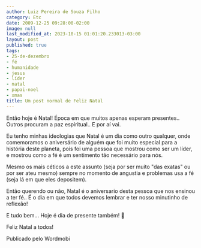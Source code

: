 ```yaml
---
author: Luiz Pereira de Souza Filho
category: Etc
date: 2009-12-25 09:28:00-02:00
image: null
last_modified_at: 2023-10-15 01:01:20.233013-03:00
layout: post
published: true
tags:
- 25-de-dezembro
- fé
- humanidade
- jesus
- líder
- natal
- papai-noel
- xmas
title: Um post normal de Feliz Natal
---
```


Então hoje é Natal! Época em que muitos apenas esperam presentes.. Outros procuram a paz espiritual.. E por aí vai.

Eu tenho minhas ideologias que Natal é um dia como outro qualquer, onde comemoramos o aniversário de alguém que foi muito especial para a história deste planeta, pois foi uma pessoa que mostrou como ser um líder, e mostrou como a fé é um sentimento tão necessário para nós.

Mesmo os mais céticos a este assunto (seja por ser muito "das exatas" ou por ser ateu mesmo) sempre no momento de angustia e problemas usa a fé (seja lá em que eles depositem).

Então querendo ou não, Natal é o aniversario desta pessoa que nos ensinou a ter fé.. É o dia em que todos devemos lembrar e ter nosso minutinho de reflexão!

E tudo bem... Hoje é dia de presente também! 🙂

Feliz Natal a todos!

Publicado pelo Wordmobi
